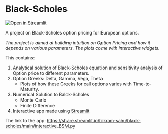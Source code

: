 # Black-Scholes

[![Open in Streamlit](https://static.streamlit.io/badges/streamlit_badge_black_white.svg)](https://share.streamlit.io/bikram-sahu/black-scholes/main/interactive_BSM.py)

A project on Black-Scholes option pricing for European options.

*The project is aimed at building intuition on Option Pricing and how it depends on various parameters. The plots come with interactive widgets.*

This contains:

  1. Analytical solution of Black-Scholes equation and sensitivity analysis of Option price to different parameters.
  2. Option Greeks: Delta, Gamma, Vega, Theta
      * Plots of how these Greeks for call options varies with Time-to-Maturity.
  3. Numerical Solution to Balck-Scholes
      * Monte Carlo
      * Finite Difference
  4. Interactive app made using [Streamlit](https://www.streamlit.io/)
  
  The link to the app: https://share.streamlit.io/bikram-sahu/black-scholes/main/interactive_BSM.py
